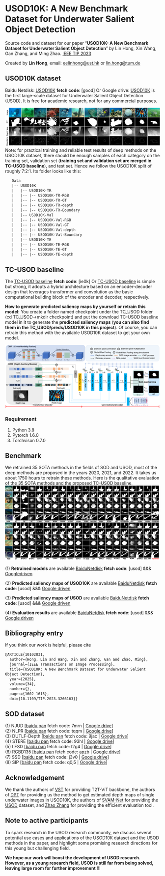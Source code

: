 # USOD10K: A New Benchmark Dataset for Underwater Salient Object Detection

Source code and dataset for our paper “**USOD10K: A New Benchmark Dataset for Underwater Salient Object Detection**” by Lin Hong,  Xin Wang, Gan Zhang, and Ming Zhao. [IEEE TIP 2023](https://drive.google.com/file/d/1cs4rwC4TuTn_5FFmh4G8z4zWnptG2OKZ/view?usp=drive_link)

Created by **Lin Hong**, email: eelinhong@ust.hk or lin.hong@tum.de

## USOD10K dataset
Baidu Netdisk: [USOD10K](https://pan.baidu.com/s/1edg2B9HjnHdEpmwnUOT0-w) **fetch code**: [good]  Or  Google drive: [USOD10K](https://drive.google.com/file/d/1PH0PwKchXnkWwtAwbhNSW4utMCp5zer8/view?usp=sharing) is the first large-scale dataset for Underwater Salient Object Detection (USOD). It is free for academic research, not for any commercial purposes.

![avatar](https://github.com/LinHong-HIT/USOD10K/blob/ef4fc30f7957f3255e375b608191175454cf4658/dataset_img.png)
Note: for practical training and reliable test results of deep methods on the USOD10K dataset, there should be enough samples of each category on the training set, validation set (**training set and validation set are merged in TC-USOD baseline**), and test set. Hence we follow the USOD10K split of roughly 7:2:1. Its folder looks like this:

````
   Data
   |-- USOD10K
   |   |-- USOD10K-TR
   |   |-- |-- USOD10K-TR-RGB
   |   |-- |-- USOD10K-TR-GT
   |   |-- |-- USOD10K-TR-depth
   |   |-- |-- USOD10K-TR-Boundary
   |   |-- USOD10K-Val
   |   |-- |-- USOD10K-Val-RGB
   |   |-- |-- USOD10K-Val-GT
   |   |-- |-- USOD10K-Val-depth
   |   |-- |-- USOD10K-Val-Boundary
   |   |-- USOD10K-TE
   |   |-- |-- USOD10K-TE-RGB
   |   |-- |-- USOD10K-TE-GT
   |   |-- |-- USOD10K-TE-depth
````
## TC-USOD baseline
The [TC-USOD baseline](https://pan.baidu.com/s/1TwwaTcdmTiU2FHOC5xC3Vw) **fetch code**: [ie0k] Or [TC-USOD baseline](https://pan.baidu.com/s/1TwwaTcdmTiU2FHOC5xC3Vw) is simple but strong, it adopts a hybrid architecture based on an encoder-decoder design that leverages transformer and convolution as the basic computational building block of the encoder and decoder, respectively. 

**How to generate predicted saliency maps by yourself or retrain this model:**
You create a folder named checkpoint under the TC_USOD folder (cd TC_USOD->mkdir checkpoint) and put the download TC-USOD baseline model in it to generate the **predicted saliency maps** (**you can also find them in the TC_USOD/preds/USOD10K in this project**). Of course, you can retrain this method with the available USOD10K dataset to get your own model. 

![](TC-USOD.png)
### Requirement
1. Python 3.8
2. Pytorch 1.6.0
3. Torchvison 0.7.0

## Benchmark
We retrained 35 SOTA methods in the fields of SOD and USOD, most of the deep methods are proposed in the years 2020, 2021, and 2022. It takes us about 1750 hours to retrain these methods. Here is the qualitative evaluation of the 35 SOTA methods and the proposed TC-USOD baseline.
![avatar](https://github.com/LinHong-HIT/USOD10K/blob/4ac87c771709fc62ba0bce219cdaec2bee176c0d/qualitative_eva.png)

(1) **Retrained models** are available [BaiduNetdisk](https://pan.baidu.com/s/1VXyNHxy5Iy5GYYBCh_2thg) **fetch code**: [usod]  &&& [Googledriven](https://drive.google.com/file/d/1x_UhY7Ik6rFqkk4f5wNG97_CfC_DD7JZ/view?usp=drive_link) 

(2) **Predicted saliency maps of USOD10K** are available [BaiduNetdisk](https://pan.baidu.com/s/1EpnE07lgamyaUIUZWdccqA) **fetch code**: [usod] &&& [Google driven](https://drive.google.com/file/d/1D4wLLol843DEpolmO-cYpo2jaiBY7Ufn/view?usp=drive_link)

(3) **Predicted saliency maps of USOD** are available [BaiduNetdisk](https://pan.baidu.com/s/1cnmMZ0JSshssm2jc9p2BdA ) **fetch code**: [usod]  &&& [Google driven](https://drive.google.com/file/d/1YoXKUKaauy2PkkISpK-QWJpetXIsTsrO/view?usp=drive_link)

(4) **Evaluation results** are available [BaiduNetdisk](https://pan.baidu.com/s/1AL4WQeFh1KrD0jj9JW182g) **fetch code**: [usod]  &&& [Google driven](https://drive.google.com/file/d/1jCuCvK-UJY9q3g_TMQ7NTWqXfXbG21bk/view?usp=drive_link)


## Bibliography entry
If you think our work is helpful, please cite
```
@ARTICLE{10102831,
  author={Hong, Lin and Wang, Xin and Zhang, Gan and Zhao, Ming},
  journal={IEEE Transactions on Image Processing}, 
  title={USOD10K: A New Benchmark Dataset for Underwater Salient Object Detection}, 
  year={2025},
  volume={34},
  number={},
  pages={1602-1615},
  doi={10.1109/TIP.2023.3266163}}
```

## SOD dataset

(1) NJUD [[baidu pan](https://pan.baidu.com/s/1ywIJV_C0lG1KZNFow87bQQ) fetch code: 7mrn | [Google drive](https://drive.google.com/file/d/19rdcNsuDE6bRD58bruqCXPDhoopTMME4/view?usp=sharing)]  
(2) NLPR [[baidu pan](https://pan.baidu.com/s/1G3ec34XV7oQboY8R9FPVDw) fetch code: tqqm | [Google drive](https://drive.google.com/file/d/1NlJqeauFt6NlzNSHL9iQofzm8XWLmeg9/view?usp=sharing)]  
(3) DUTLF-Depth [[baidu pan](https://pan.baidu.com/s/1BZepaCfo2BsuvBczJKhN4Q) fetch code: 9jac | [Google drive](https://drive.google.com/file/d/1FcS2cBrIj-tBmEgqQzqp-arKIA6UjsLd/view?usp=sharing)]  
(4) STERE [[baidu pan](https://pan.baidu.com/s/16ros8tHMxy9YwfqBZJf1zQ) fetch code: 93hl | [Google drive](https://drive.google.com/file/d/1cVw3tM3xRBxrvO3TZ-oX5tmnPPMIrNbJ/view?usp=sharing)]  
(5) LFSD [[baidu pan](https://pan.baidu.com/s/1sSjFX45DIcNyExsA_lpybQ) fetch code: l2g4 | [Google drive](https://drive.google.com/file/d/1KFZ53EiIuCxMaf6nlFwhfOeBqOJ7BldF/view?usp=sharing)]  
(6) RGBD135 [[baidu pan](https://pan.baidu.com/s/1NQiTSYIs23Cl4TCf7Edp0A) fetch code: apzb | [Google drive](https://drive.google.com/file/d/1kYClZ_17EdFviJ6SiW0_ghqudUCr4r2F/view?usp=sharing)]  
(7) SSD [[baidu pan](https://pan.baidu.com/s/1Ihx001o1MUYaUtbBQH4TnQ) fetch code: j3v0 | [Google drive](https://drive.google.com/file/d/1rD0QKEHdUSE-Cpijgxv4BlPUMRQ6Q69l/view?usp=sharing)]  
(8) SIP [[baidu pan](https://pan.baidu.com/s/1qvpfXrPYT94M6mD0pv3-SQ) fetch code: q0j5 | [Google drive](https://drive.google.com/file/d/1Ruv0oLVP8QjrN3keOtdCjSiX4mh7bBVN/view?usp=sharing)]  

## Acknowledgement
We thank the authors of [VST](https://github.com/yitu-opensource/T2T-ViT) for providing T2T-ViT backbone, the authors of [DPT](https://github.com/isl-org/DPT) for providing us the method to get estimated depth maps of single underwater images in USOD10K, the authors of [SVAM-Net](http://www.roboticsproceedings.org/rss18/p048.pdf) for providing the [USOD](https://irvlab.cs.umn.edu/resources/usod-dataset) dataset, and [Zhao Zhang](https://github.com/zzhanghub/eval-co-sod) for providing the efficient evaluation tool.

## Note to active participants
To spark research in the USOD research community, we discuss several potential use cases and applications of the USOD10K dataset and the USOD methods in the paper, and highlight some promising research directions for this young but challenging field.

**We hope our work will boost the development of USOD research. However, as a young research field, USOD is still far from being solved, leaving large room for further improvement** !!! 




